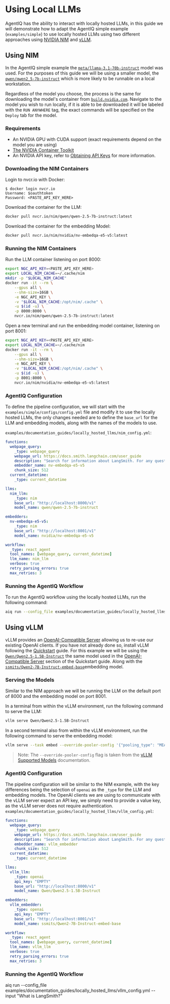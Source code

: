 <!--
SPDX-FileCopyrightText: Copyright (c) 2025, NVIDIA CORPORATION & AFFILIATES. All rights reserved.
SPDX-License-Identifier: Apache-2.0

Licensed under the Apache License, Version 2.0 (the "License");
you may not use this file except in compliance with the License.
You may obtain a copy of the License at

http://www.apache.org/licenses/LICENSE-2.0

Unless required by applicable law or agreed to in writing, software
distributed under the License is distributed on an "AS IS" BASIS,
WITHOUT WARRANTIES OR CONDITIONS OF ANY KIND, either express or implied.
See the License for the specific language governing permissions and
limitations under the License.
-->

# Using Local LLMs

AgentIQ has the ability to interact with locally hosted LLMs, in this guide we will demonstrate how to adapt the AgentIQ simple example (`examples/simple`) to use locally hosted LLMs using two different approaches using [NVIDIA NIM](https://docs.nvidia.com/nim/) and [vLLM](https://docs.vllm.ai/).

## Using NIM
In the AgentIQ simple example the [`meta/llama-3.1-70b-instruct`](https://build.nvidia.com/meta/llama-3_1-70b-instruct) model was used. For the purposes of this guide we will be using a smaller model, the [`qwen/qwen2_5-7b-instruct`](https://build.nvidia.com/qwen/qwen2_5-7b-instruct) which is more likely to be runnable on a local workstation.

Regardless of the model you choose, the process is the same for downloading the model's container from [`build.nvidia.com`](https://build.nvidia.com/). Navigate to the model you wish to run locally, if it is able to be downloaded it will be labeled with the `RUN ANYWHERE` tag, the exact commands will be specified on the `Deploy` tab for the model.

### Requirements
- An NVIDIA GPU with CUDA support (exact requirements depend on the model you are using)
- [The NVIDIA Container Toolkit](https://docs.nvidia.com/datacenter/cloud-native/container-toolkit/latest/install-guide.html#installation)
- An NVIDIA API key, refer to [Obtaining API Keys](../intro/get-started.md#obtaining-api-keys) for more information.

### Downloading the NIM Containers

Login to nvcr.io with Docker:
```
$ docker login nvcr.io
Username: $oauthtoken
Password: <PASTE_API_KEY_HERE>
```

Download the container for the LLM:
```bash
docker pull nvcr.io/nim/qwen/qwen-2.5-7b-instruct:latest
```

Download the container for the embedding Model:
```bash
docker pull nvcr.io/nim/nvidia/nv-embedqa-e5-v5:latest
```


### Running the NIM Containers
Run the LLM container listening on port 8000:
```bash
export NGC_API_KEY=<PASTE_API_KEY_HERE>
export LOCAL_NIM_CACHE=~/.cache/nim
mkdir -p "$LOCAL_NIM_CACHE"
docker run -it --rm \
    --gpus all \
    --shm-size=16GB \
    -e NGC_API_KEY \
    -v "$LOCAL_NIM_CACHE:/opt/nim/.cache" \
    -u $(id -u) \
    -p 8000:8000 \
    nvcr.io/nim/qwen/qwen-2.5-7b-instruct:latest
```

Open a new terminal and run the embedding model container, listening on port 8001:
```bash
export NGC_API_KEY=<PASTE_API_KEY_HERE>
export LOCAL_NIM_CACHE=~/.cache/nim
docker run -it --rm \
    --gpus all \
    --shm-size=16GB \
    -e NGC_API_KEY \
    -v "$LOCAL_NIM_CACHE:/opt/nim/.cache" \
    -u $(id -u) \
    -p 8001:8000 \
    nvcr.io/nim/nvidia/nv-embedqa-e5-v5:latest
```

### AgentIQ Configuration
To define the pipeline configuration, we will start with the `examples/simple/configs/config.yml` file and modify it to use the locally hosted LLMs, the only changes needed are to define the `base_url` for the LLM and embedding models, along with the names of the models to use.

`examples/documentation_guides/locally_hosted_llms/nim_config.yml`:
```yaml
functions:
  webpage_query:
    _type: webpage_query
    webpage_url: https://docs.smith.langchain.com/user_guide
    description: "Search for information about LangSmith. For any questions about LangSmith, you must use this tool!"
    embedder_name: nv-embedqa-e5-v5
    chunk_size: 512
  current_datetime:
    _type: current_datetime

llms:
  nim_llm:
    _type: nim
    base_url: "http://localhost:8000/v1"
    model_name: qwen/qwen-2.5-7b-instruct

embedders:
  nv-embedqa-e5-v5:
    _type: nim
    base_url: "http://localhost:8001/v1"
    model_name: nvidia/nv-embedqa-e5-v5

workflow:
  _type: react_agent
  tool_names: [webpage_query, current_datetime]
  llm_name: nim_llm
  verbose: true
  retry_parsing_errors: true
  max_retries: 3
```

### Running the AgentIQ Workflow
To run the AgentIQ workflow using the locally hosted LLMs, run the following command:
```bash
aiq run --config_file examples/documentation_guides/locally_hosted_llms/nim_config.yml --input "What is LangSmith?"
```


## Using vLLM

vLLM provides an [OpenAI-Compatible Server](https://docs.vllm.ai/en/latest/getting_started/quickstart.html#openai-compatible-server) allowing us to re-use our existing OpenAI clients. If you have not already done so, install vLLM following the [Quickstart](https://docs.vllm.ai/en/latest/getting_started/quickstart.html) guide. For this example we will be using the [`Qwen/Qwen2.5-1.5B-Instruct`](https://huggingface.co/Qwen/Qwen2.5-1.5B-Instruct) the same model used in the [OpenAI-Compatible Server](https://docs.vllm.ai/en/latest/getting_started/quickstart.html#openai-compatible-server) section of the Quickstart guide. Along with the [`ssmits/Qwen2-7B-Instruct-embed-base`](https://huggingface.co/ssmits/Qwen2-7B-Instruct-embed-base)embedding model.

### Serving the Models
Similar to the NIM approach we will be running the LLM on the default port of 8000 and the embedding model on port 8001.

In a terminal from within the vLLM environment, run the following command to serve the LLM:
```bash
vllm serve Qwen/Qwen2.5-1.5B-Instruct
```

In a second terminal also from within the vLLM environment, run the following command to serve the embedding model:
```bash
vllm serve --task embed --override-pooler-config '{"pooling_type": "MEAN"}' --port 8001  ssmits/Qwen2-7B-Instruct-embed-base
```

> Note: The `--override-pooler-config` flag is taken from the [vLLM Supported Models](https://docs.vllm.ai/en/latest/models/supported_models.html#text-embedding-task-embed) documentation.


### AgentIQ Configuration
The pipeline configuration will be similar to the NIM example, with the key differences being the selection of `openai` as the `_type` for the LLM and embedding models. The OpenAI clients we are using to communicate with the vLLM server expect an API key, we simply need to provide a value key, as the vLLM server does not require authentication.
`examples/documentation_guides/locally_hosted_llms/vllm_config.yml`:
```yaml
functions:
  webpage_query:
    _type: webpage_query
    webpage_url: https://docs.smith.langchain.com/user_guide
    description: "Search for information about LangSmith. For any questions about LangSmith, you must use this tool!"
    embedder_name: vllm_embedder
    chunk_size: 512
  current_datetime:
    _type: current_datetime

llms:
  vllm_llm:
    _type: openai
    api_key: "EMPTY"
    base_url: "http://localhost:8000/v1"
    model_name: Qwen/Qwen2.5-1.5B-Instruct

embedders:
  vllm_embedder:
    _type: openai
    api_key: "EMPTY"
    base_url: "http://localhost:8001/v1"
    model_name: ssmits/Qwen2-7B-Instruct-embed-base

workflow:
  _type: react_agent
  tool_names: [webpage_query, current_datetime]
  llm_name: vllm_llm
  verbose: true
  retry_parsing_errors: true
  max_retries: 3
```

### Running the AgentIQ Workflow
aiq run --config_file examples/documentation_guides/locally_hosted_llms/vllm_config.yml --input "What is LangSmith?"
